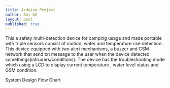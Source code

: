 ```yaml
---
title: Arduino Project
author: Ami-AZ
layout: post
published: true
---
```



This a safety multi-detection device for camping usage and made portable with triple sensors consist of motion, water and temperature rise detection. This device equipped with two alert mechanisms, a buzzer and GSM network that send txt message to the user when the device detected somethings(intruders/conditions). The device has the troubleshooting mode which using a LCD to display current temperature , water level status and GSM condition.


System Design Flow Chart
<span class="image center"><img src="{{ 'assets/images/systemdesign.PNG' | relative_url }}" alt="" /></span>

<span class="image center"><img src="{{ 'assets/images/projectcase.PNG' | relative_url }}" alt="" /></span>